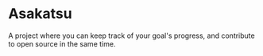 # Asakatsu
A project where you can keep track of your goal's progress, and contribute to open source in the same time.
